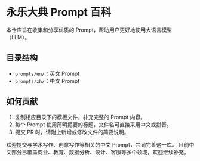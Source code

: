 # 永乐大典 Prompt 百科

本仓库旨在收集和分享优质的 Prompt，帮助用户更好地使用大语言模型（LLM）。

## 目录结构

- `prompts/en/`：英文 Prompt
- `prompts/zh/`：中文 Prompt

## 如何贡献

1. 复制相应目录下的模板文件，补充完整的 Prompt 内容。
2. 每个 Prompt 使用简明扼要的标题，文件名可直接采用中文或拼音。
3. 提交 PR 时，请附上新增或修改文件的简要说明。

欢迎提交与学术写作、创意写作等相关的中文 Prompt，共同完善这一库。
目前中文部分已覆盖商业、教育、数据分析、设计、客服等多个领域，欢迎继续补充。
